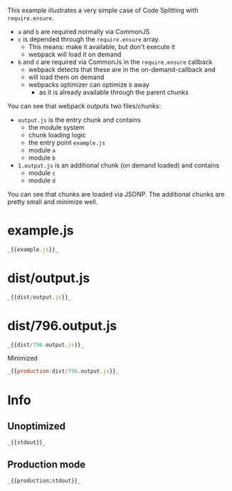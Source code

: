 This example illustrates a very simple case of Code Splitting with `require.ensure`.

- `a` and `b` are required normally via CommonJS
- `c` is depended through the `require.ensure` array.
  - This means: make it available, but don't execute it
  - webpack will load it on demand
- `b` and `d` are required via CommonJs in the `require.ensure` callback
  - webpack detects that these are in the on-demand-callback and
  - will load them on demand
  - webpacks optimizer can optimize `b` away
    - as it is already available through the parent chunks

You can see that webpack outputs two files/chunks:

- `output.js` is the entry chunk and contains
  - the module system
  - chunk loading logic
  - the entry point `example.js`
  - module `a`
  - module `b`
- `1.output.js` is an additional chunk (on demand loaded) and contains
  - module `c`
  - module `d`

You can see that chunks are loaded via JSONP. The additional chunks are pretty small and minimize well.

# example.js

```javascript
_{{example.js}}_
```

# dist/output.js

```javascript
_{{dist/output.js}}_
```

# dist/796.output.js

```javascript
_{{dist/796.output.js}}_
```

Minimized

```javascript
_{{production:dist/796.output.js}}_
```

# Info

## Unoptimized

```
_{{stdout}}_
```

## Production mode

```
_{{production:stdout}}_
```

